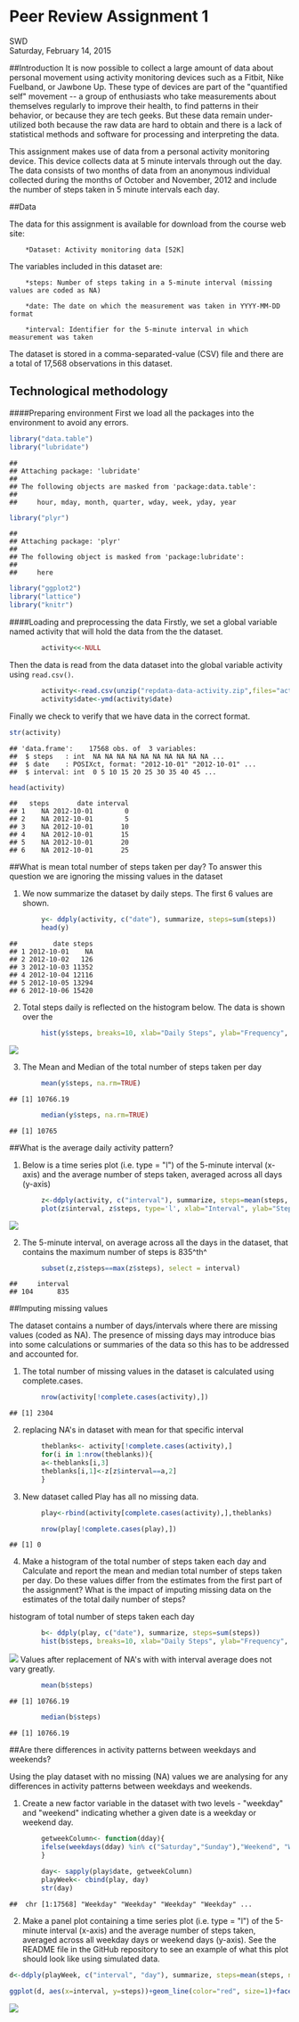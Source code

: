 # Peer Review Assignment 1
SWD  
Saturday, February 14, 2015  

##Introduction
It is now possible to collect a large amount of data about personal movement using activity monitoring devices such as a Fitbit, Nike Fuelband, or Jawbone Up. These type of devices are part of the "quantified self" movement -- a group of enthusiasts who take measurements about themselves regularly to improve their health, to find patterns in their behavior, or because they are tech geeks. But these data remain under-utilized both because the raw data are hard to obtain and there is a lack of statistical methods and software for processing and interpreting the data.

This assignment makes use of data from a personal activity monitoring device. This device collects data at 5 minute intervals through out the day. The data consists of two months of data from an anonymous individual collected during the months of October and November, 2012 and include the number of steps taken in 5 minute intervals each day.


##Data

The data for this assignment is available for download from the course web site:

        *Dataset: Activity monitoring data [52K]

The variables included in this dataset are:

        *steps: Number of steps taking in a 5-minute interval (missing values are coded as NA)

        *date: The date on which the measurement was taken in YYYY-MM-DD format

        *interval: Identifier for the 5-minute interval in which measurement was taken

The dataset is stored in a comma-separated-value (CSV) file and there are a total of 17,568 observations in this dataset.

## Technological methodology
####Preparing environment
First we load all the packages into the environment to avoid any errors. 

```r
library("data.table")
library("lubridate")
```

```
## 
## Attaching package: 'lubridate'
## 
## The following objects are masked from 'package:data.table':
## 
##     hour, mday, month, quarter, wday, week, yday, year
```

```r
library("plyr")
```

```
## 
## Attaching package: 'plyr'
## 
## The following object is masked from 'package:lubridate':
## 
##     here
```

```r
library("ggplot2")
library("lattice")
library("knitr")
```

####Loading and preprocessing the data
Firstly, we set a global variable named activity that will hold the data from the the dataset.  

```r
        activity<<-NULL  
```

Then the data is read from the data dataset into the global variable activity using `read.csv()`.


```r
        activity<-read.csv(unzip("repdata-data-activity.zip",files="activity.csv"))
        activity$date<-ymd(activity$date)
```

Finally we check to verify that we have data in the correct format. 


```r
str(activity)
```

```
## 'data.frame':	17568 obs. of  3 variables:
##  $ steps   : int  NA NA NA NA NA NA NA NA NA NA ...
##  $ date    : POSIXct, format: "2012-10-01" "2012-10-01" ...
##  $ interval: int  0 5 10 15 20 25 30 35 40 45 ...
```

```r
head(activity)
```

```
##   steps       date interval
## 1    NA 2012-10-01        0
## 2    NA 2012-10-01        5
## 3    NA 2012-10-01       10
## 4    NA 2012-10-01       15
## 5    NA 2012-10-01       20
## 6    NA 2012-10-01       25
```

##What is mean total number of steps taken per day?
To answer this question we are ignoring the missing values in the dataset
1. We now summarize the dataset by daily steps. The first 6 values are shown.


```r
        y<- ddply(activity, c("date"), summarize, steps=sum(steps))
        head(y)
```

```
##         date steps
## 1 2012-10-01    NA
## 2 2012-10-02   126
## 3 2012-10-03 11352
## 4 2012-10-04 12116
## 5 2012-10-05 13294
## 6 2012-10-06 15420
```

2. Total steps daily is reflected on the histogram below. The data is shown over the


```r
        hist(y$steps, breaks=10, xlab="Daily Steps", ylab="Frequency", main="Total Number of Steps per Day", col="red")
```

![](PA1_template_files/figure-html/unnamed-chunk-6-1.png) 

3. The Mean and Median of the total number of steps taken per day


```r
        mean(y$steps, na.rm=TRUE)
```

```
## [1] 10766.19
```

```r
        median(y$steps, na.rm=TRUE)
```

```
## [1] 10765
```

##What is the average daily activity pattern?

1. Below is a time series plot (i.e. type = "l") of the 5-minute interval (x-axis) and the average number of steps taken, averaged across all days (y-axis)

```r
        z<-ddply(activity, c("interval"), summarize, steps=mean(steps, na.rm=TRUE))
        plot(z$interval, z$steps, type='l', xlab="Interval", ylab="Steps")
```

![](PA1_template_files/figure-html/unnamed-chunk-8-1.png) 

2. The 5-minute interval, on average across all the days in the dataset, that contains the maximum number of steps is 835^th^

```r
        subset(z,z$steps==max(z$steps), select = interval)
```

```
##     interval
## 104      835
```


##Imputing missing values

The dataset contains a number of days/intervals where there are missing values (coded as NA). The presence of missing days may introduce bias into some calculations or summaries of the data so this has to be addressed and accounted for.

1. The total number of missing values in the dataset is calculated using complete.cases. 

```r
        nrow(activity[!complete.cases(activity),])
```

```
## [1] 2304
```
2. replacing NA's in dataset with mean for that specific interval


```r
        theblanks<- activity[!complete.cases(activity),]
        for(i in 1:nrow(theblanks)){
        a<-theblanks[i,3]
        theblanks[i,1]<-z[z$interval==a,2]
        }
```

3. New dataset called Play has all no missing data. 

```r
        play<-rbind(activity[complete.cases(activity),],theblanks)

        nrow(play[!complete.cases(play),])
```

```
## [1] 0
```

4. Make a histogram of the total number of steps taken each day and Calculate and report the mean and median total number of steps taken per day. Do these values differ from the estimates from the first part of the assignment? What is the impact of imputing missing data on the estimates of the total daily number of steps?

histogram of total number of steps taken each day

```r
        b<- ddply(play, c("date"), summarize, steps=sum(steps))
        hist(b$steps, breaks=10, xlab="Daily Steps", ylab="Frequency", main="Total Number of Steps per Day", col="red")
```

![](PA1_template_files/figure-html/unnamed-chunk-13-1.png) 
Values after replacement of NA's with with interval average does not vary greatly. 


```r
        mean(b$steps)
```

```
## [1] 10766.19
```

```r
        median(b$steps)
```

```
## [1] 10766.19
```


##Are there differences in activity patterns between weekdays and weekends?

Using the play dataset with no missing (NA) values we are analysing for any differences in activity patterns between weekdays and weekends. 

1. Create a new factor variable in the dataset with two levels - "weekday" and "weekend" indicating whether a given date is a weekday or weekend day.


```r
        getweekColumn<- function(dday){
        ifelse(weekdays(dday) %in% c("Saturday","Sunday"),"Weekend", "Weekday")
        }
        
        day<- sapply(play$date, getweekColumn)
        playWeek<- cbind(play, day)
        str(day)
```

```
##  chr [1:17568] "Weekday" "Weekday" "Weekday" "Weekday" ...
```

2. Make a panel plot containing a time series plot (i.e. type = "l") of the 5-minute interval (x-axis) and the average number of steps taken, averaged across all weekday days or weekend days (y-axis). See the README file in the GitHub repository to see an example of what this plot should look like using simulated data.


```r
d<-ddply(playWeek, c("interval", "day"), summarize, steps=mean(steps, na.rm=TRUE))

ggplot(d, aes(x=interval, y=steps))+geom_line(color="red", size=1)+facet_wrap(~ day, nrow=2, ncol=1)+labs(x="Intervals", y="Average Steps")+theme_bw()
```

![](PA1_template_files/figure-html/unnamed-chunk-16-1.png) 
